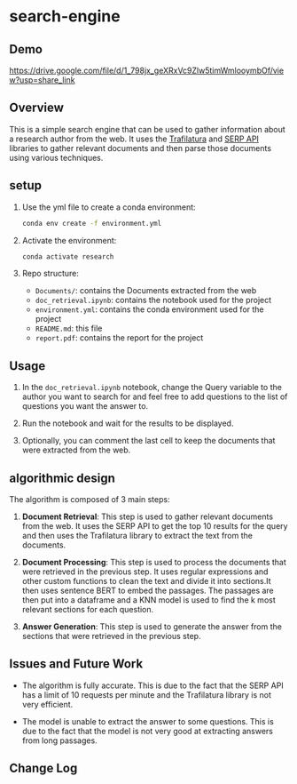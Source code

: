 # search-engine

## Demo 

https://drive.google.com/file/d/1_798jx_geXRxVc9Zlw5timWmlooymbOf/view?usp=share_link

## Overview

This is a simple search engine that can be used to gather information about a research author from the web. It uses the [Trafilatura](https://trafilatura.readthedocs.io/en/latest/) and [SERP API](https://serpapi.com/?gclid=Cj0KCQjwuNemBhCBARIsADp74QRTiRPvwLM2Ot-D1TV9h1L4cfAtzRNrEs4bJb1e7M1aIU1bLoSV-gMaAvnYEALw_wcB) libraries to gather relevant documents and then parse those documents using various techniques.

## setup

1. Use the yml file to create a conda environment:
    
    ```bash
    conda env create -f environment.yml
    ```
2. Activate the environment:
    
    ```bash
    conda activate research
    ```
3. Repo structure:
    - `Documents/`: contains the Documents extracted from the web
    - `doc_retrieval.ipynb`: contains the notebook used for the project
    - `environment.yml`: contains the conda environment used for the project
    - `README.md`: this file
    - `report.pdf`: contains the report for the project

## Usage

1. In the `doc_retrieval.ipynb` notebook, change the Query variable to the author you want to search for and feel free to add questions to the list of questions you want the answer to.

2. Run the notebook and wait for the results to be displayed.

3. Optionally, you can comment the last cell to keep the documents that were extracted from the web.


## algorithmic design

The algorithm is composed of 3 main steps:

1. **Document Retrieval**: This step is used to gather relevant documents from the web. It uses the SERP API to get the top 10 results for the query and then uses the Trafilatura library to extract the text from the documents.

2. **Document Processing**: This step is used to process the documents that were retrieved in the previous step. It uses regular expressions and other custom functions to clean the text and divide it into sections.It then uses sentence BERT to embed the passages. The passages are then put into a dataframe and a KNN model is used to find the k most relevant sections for each question.

3. **Answer Generation**: This step is used to generate the answer from the sections that were retrieved in the previous step.

## Issues and Future Work

- The algorithm is fully accurate. This is due to the fact that the SERP API has a limit of 10 requests per minute and the Trafilatura library is not very efficient.

- The model is unable to extract the answer to some questions. This is due to the fact that the model is not very good at extracting answers from long passages.

## Change Log